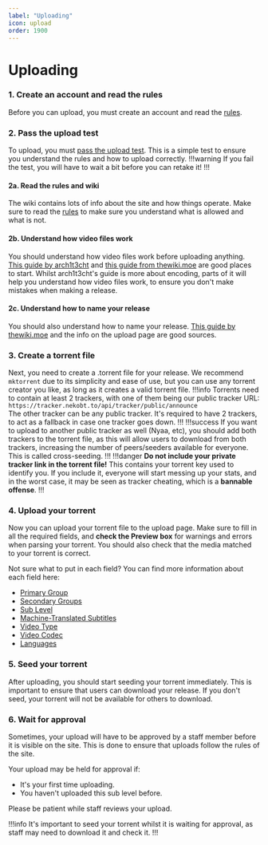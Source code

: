 ```yaml
---
label: "Uploading"
icon: upload
order: 1900
---
```

# Uploading

### 1. Create an account and read the rules
Before you can upload, you must create an account and read the [rules](/rules).


### 2. Pass the upload test
To upload, you must [pass the upload test](https://nekobt.to/upload/test). This is a simple test to ensure you understand the rules and how to upload correctly.
!!!warning
If you fail the test, you will have to wait a bit before you can retake it!
!!!

#### 2a. Read the rules and wiki
The wiki contains lots of info about the site and how things operate. Make sure to read the [rules](/rules) to make sure you understand what is allowed and what is not.

#### 2b. Understand how video files work
You should understand how video files work before uploading anything. [This guide by arch1t3cht](https://gist.github.com/arch1t3cht/b5b9552633567fa7658deee5aec60453) and [this guide from thewiki.moe](https://thewiki.moe/advanced/muxing/) are good places to start. Whilst arch1t3cht's guide is more about encoding, parts of it will help you understand how video files work, to ensure you don't make mistakes when making a release.

#### 2c. Understand how to name your release
You should also understand how to name your release. [This guide by thewiki.moe](https://thewiki.moe/advanced/naming/) and the info on the upload page are good sources.


### 3. Create a torrent file
Next, you need to create a .torrent file for your release. We recommend `mktorrent` due to its simplicity and ease of use, but you can use any torrent creator you like, as long as it creates a valid torrent file.
!!!info
Torrents need to contain at least 2 trackers, with one of them being our public tracker URL:<br>
`https://tracker.nekobt.to/api/tracker/public/announce`<br>
The other tracker can be any public tracker. It's required to have 2 trackers, to act as a fallback in case one tracker goes down.
!!!
!!!success
If you want to upload to another public tracker as well (Nyaa, etc), you should add both trackers to the torrent file, as this will allow users to download from both trackers, increasing the number of peers/seeders available for everyone. This is called cross-seeding.
!!!
!!!danger
**Do not include your private tracker link in the torrent file!** This contains your torrent key used to identify you. If you include it, everyone will start messing up your stats, and in the worst case, it may be seen as tracker cheating, which is a **bannable offense**.
!!!


### 4. Upload your torrent
Now you can upload your torrent file to the upload page. Make sure to fill in all the required fields, and **check the Preview box** for warnings and errors when parsing your torrent. You should also check that the media matched to your torrent is correct.

Not sure what to put in each field? You can find more information about each field here:
- [Primary Group](/info/groups)
- [Secondary Groups](/info/groups#primary-vs-secondary-groups)
- [Sub Level](/info/sub-levels)
- [Machine-Translated Subtitles](/info/metadata#mtl-machine-translation)
- [Video Type](/info/metadata#video-type)
- [Video Codec](/info/metadata#video-codec)
- [Languages](/info/metadata#languages)


### 5. Seed your torrent
After uploading, you should start seeding your torrent immediately. This is important to ensure that users can download your release. If you don't seed, your torrent will not be available for others to download.


### 6. Wait for approval
Sometimes, your upload will have to be approved by a staff member before it is visible on the site. This is done to ensure that uploads follow the rules of the site.

Your upload may be held for approval if:
- It's your first time uploading.
- You haven't uploaded this sub level before.

Please be patient while staff reviews your upload.

!!!info
It's important to seed your torrent whilst it is waiting for approval, as staff may need to download it and check it.
!!!